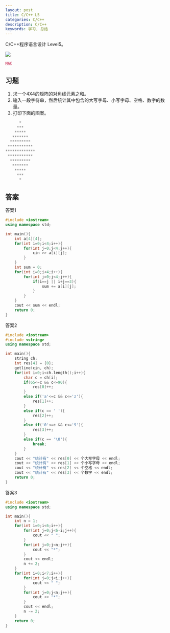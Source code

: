 ```yaml
---
layout: post
title: C/C++ L5
categories: C/C++
description: C/C++
keywords: 学习, 总结
---
```


C/C++程序语言设计 Level5。

![](https://alienx.oss-cn-shenzhen.aliyuncs.com/images/discovery/2.jpeg)

<code style="color:#c7254e;background-color:#f9f2f4;">MAC</code>

## 习题

1. 求一个4X4的矩阵的对角线元素之和。
2. 输入一段字符串，然后统计其中包含的大写字母、小写字母、空格、数字的数量。
3. 打印下面的图案。

```c
      *
     ***
    *****
   *******
  *********
 ***********
*************
 ***********
  *********
   *******
    *****
     ***
      *
```

## 答案

答案1

```c++
#include <iostream>
using namespace std;

int main(){
    int a[4][4];
    for(int i=0;i<4;i++){
        for(int j=0;j<4;j++){
            cin >> a[i][j];
        }
    }
    int sum = 0;
    for(int i=0;i<4;i++){
        for(int j=0;j<4;j++){
            if(i==j || i+j==3){
                sum += a[i][j];
            }
        }
    }
    cout << sum << endl;
    return 0;
}
```

答案2

```c++
#include <iostream>
#include <string>
using namespace std;

int main(){
    string ch;
    int res[4] = {0};
    getline(cin, ch);
    for(int i=0;i<ch.length();i++){
        char c = ch[i];
        if(65<=c && c<=90){
            res[0]++;
        }
        else if('a'<=c && c<='z'){
            res[1]++;
        }
        else if(c == ' '){
            res[2]++;
        }
        else if('0'<=c && c<='9'){
            res[3]++;
        }
        else if(c == '\0'){
            break;
        }
    }
    cout << "统计有" << res[0] << 个大写字母 << endl;
    cout << "统计有" << res[1] << 个小写字母 << endl;
    cout << "统计有" << res[2] << 个空格 << endl;
    cout << "统计有" << res[3] << 个数字 << endl;
    return 0;
}
```

答案3

```c++
#include <iostream>
using namespace std;

int main(){
    int n = 1;
    for(int i=0;i<6;i++){
        for(int j=0;j<6-i;j++){
            cout << " ";
        }
        for(int j=0;j<n;j++){
            cout << "*";
        }
        cout << endl;
        n += 2;
    }
    for(int i=0;i<7;i++){
        for(int j=0;j<i;j++){
            cout << " ";
        }
        for(int j=0;j<n;j++){
            cout << "*";
        }
        cout << endl;
        n -= 2;
    }
    return 0;
}
```